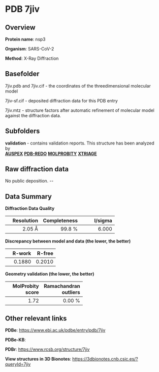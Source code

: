 # PDB 7jiv

## Overview

**Protein name**: nsp3

**Organism**: SARS-CoV-2

**Method**: X-Ray Diffraction



## Basefolder

7jiv.pdb and 7jiv.cif - the coordinates of the threedimensional molecular model

7jiv-sf.cif - deposited diffraction data for this PDB entry

7jiv.mtz - structure factors after automatic refinement of molecular model against the diffraction data.

## Subfolders





**validation** - contains validation reports. This structure has been analyzed by <br>[**AUSPEX**](https://github.com/thorn-lab/coronavirus_structural_task_force/tree/master/pdb/nsp3/SARS-CoV-2/7jiv/validation/auspex) [**PDB-REDO**](https://github.com/thorn-lab/coronavirus_structural_task_force/tree/master/pdb/nsp3/SARS-CoV-2/7jiv/validation/pdb-redo) [**MOLPROBITY**](https://github.com/thorn-lab/coronavirus_structural_task_force/tree/master/pdb/nsp3/SARS-CoV-2/7jiv/validation/molprobity) [**XTRIAGE**](https://github.com/thorn-lab/coronavirus_structural_task_force/blob/master/pdb/nsp3/SARS-CoV-2/7jiv/validation/Xtriage_output.log)  



## Raw diffraction data

No public deposition. --<br> 

## Data Summary
**Diffraction Data Quality**

|   | Resolution | Completeness| I/sigma |
|---|-------------:|----------------:|--------------:|
|   |2.05 Å|99.8  %|<img width=50/>6.000|

**Discrepancy between model and data (the lower, the better)**

|   | **R-work**| **R-free**   
|---|-------------:|----------------:|           
||  0.1880|  0.2010|

**Geometry validation (the lower, the better)**

|   |**MolProbity<br>score**| **Ramachandran<br>outliers** 
|---|-------------:|----------------:|
||  1.72|  0.00 %|

 

 



## Other relevant links 
**PDBe**:  https://www.ebi.ac.uk/pdbe/entry/pdb/7jiv

**PDBe-KB**:  
 
**PDBr**: https://www.rcsb.org/structure/7jiv 

**View structures in 3D Bionotes**: https://3dbionotes.cnb.csic.es/?queryId=7jiv

